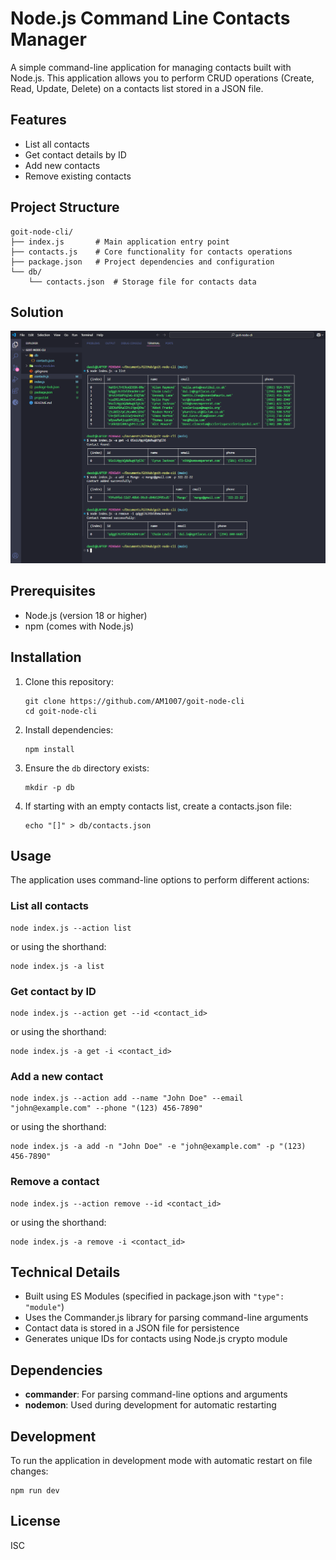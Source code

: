 # Node.js Command Line Contacts Manager

A simple command-line application for managing contacts built with Node.js. This application allows you to perform CRUD operations (Create, Read, Update, Delete) on a contacts list stored in a JSON file.

## Features

- List all contacts
- Get contact details by ID
- Add new contacts
- Remove existing contacts

## Project Structure

```
goit-node-cli/
├── index.js       # Main application entry point
├── contacts.js    # Core functionality for contacts operations
├── package.json   # Project dependencies and configuration
└── db/
    └── contacts.json  # Storage file for contacts data
```

## Solution

![result](./screenshot/result.png)

## Prerequisites

- Node.js (version 18 or higher)
- npm (comes with Node.js)

## Installation

1. Clone this repository:

   ```
   git clone https://github.com/AM1007/goit-node-cli
   cd goit-node-cli
   ```

2. Install dependencies:

   ```
   npm install
   ```

3. Ensure the `db` directory exists:

   ```
   mkdir -p db
   ```

4. If starting with an empty contacts list, create a contacts.json file:
   ```
   echo "[]" > db/contacts.json
   ```

## Usage

The application uses command-line options to perform different actions:

### List all contacts

```
node index.js --action list
```

or using the shorthand:

```
node index.js -a list
```

### Get contact by ID

```
node index.js --action get --id <contact_id>
```

or using the shorthand:

```
node index.js -a get -i <contact_id>
```

### Add a new contact

```
node index.js --action add --name "John Doe" --email "john@example.com" --phone "(123) 456-7890"
```

or using the shorthand:

```
node index.js -a add -n "John Doe" -e "john@example.com" -p "(123) 456-7890"
```

### Remove a contact

```
node index.js --action remove --id <contact_id>
```

or using the shorthand:

```
node index.js -a remove -i <contact_id>
```

## Technical Details

- Built using ES Modules (specified in package.json with `"type": "module"`)
- Uses the Commander.js library for parsing command-line arguments
- Contact data is stored in a JSON file for persistence
- Generates unique IDs for contacts using Node.js crypto module

## Dependencies

- **commander**: For parsing command-line options and arguments
- **nodemon**: Used during development for automatic restarting

## Development

To run the application in development mode with automatic restart on file changes:

```
npm run dev
```

## License

ISC
